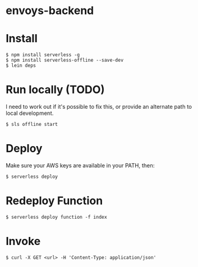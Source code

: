 # envoys-backend

# Install

```shell
$ npm install serverless -g
$ npm install serverless-offline --save-dev
$ lein deps
```

# Run locally (TODO)

I need to work out if it's possible to fix this, or provide an alternate path to local development.

```shell
$ sls offline start
```

# Deploy

Make sure your AWS keys are available in your PATH, then:

```shell
$ serverless deploy
```

# Redeploy Function

```
$ serverless deploy function -f index
```

# Invoke

```shell
$ curl -X GET <url> -H 'Content-Type: application/json'
```
